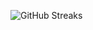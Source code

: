 ![GitHub Streaks](https://github-streaks-mqc9.onrender.com/streak/happilli/image?theme=midnight&cache_bust=1742981563)

